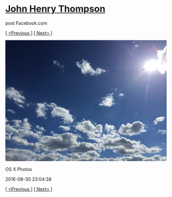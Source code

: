 # [John Henry Thompson](../README.md)
post Facebook.com

[[ <Previous ]](2016-09-01-1.md) [[ Next> ]](2016-08-30-2.md)

[![](../media/2016-08-30/OS-X-Photos.jpg)](../README.md)

OS X Photos

2016-08-30 23:04:38

[[ <Previous ]](2016-09-01-1.md) [[ Next> ]](2016-08-30-2.md)